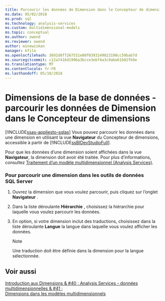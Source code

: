```yaml
---
title: Parcourir les données de Dimension dans le Concepteur de dimensions | Documents Microsoft
ms.date: 05/02/2018
ms.prod: sql
ms.technology: analysis-services
ms.custom: multidimensional-models
ms.topic: conceptual
ms.author: owend
ms.reviewer: owend
author: minewiskan
manager: kfile
ms.openlocfilehash: 3692d8f7267531e00f0393149823198cc59bab7d
ms.sourcegitcommit: c12a7416d1996a3bcce3ebf4a3c9abe61b02fb9e
ms.translationtype: MT
ms.contentlocale: fr-FR
ms.lasthandoff: 05/10/2018
---
```

# <a name="database-dimensions---browse-dimension-data-in-dimension-designer"></a>Dimensions de la base de données - parcourir les données de Dimension dans le Concepteur de dimensions
[!INCLUDE[ssas-appliesto-sqlas](../../includes/ssas-appliesto-sqlas.md)]
  Vous pouvez parcourir les données dans une dimension en utilisant la vue **Navigateur** du Concepteur de dimensions, accessible à partir de [!INCLUDE[ssBIDevStudioFull](../../includes/ssbidevstudiofull-md.md)].  
  
 Pour que les données d’une dimension soient affichées dans la vue **Navigateur**, la dimension doit avoir été traitée. Pour plus d’informations, consultez [Traitement d’un modèle multidimensionnel &#40;Analysis Services&#41;](../../analysis-services/multidimensional-models/processing-a-multidimensional-model-analysis-services.md).  
  
### <a name="to-browse-a-dimension-in-sql-server-data-tools"></a>Pour parcourir une dimension dans les outils de données SQL Server  
  
1.  Ouvrez la dimension que vous voulez parcourir, puis cliquez sur l’onglet **Navigateur** .  
  
2.  Dans la liste déroulante **Hiérarchie** , choisissez la hiérarchie pour laquelle vous voulez parcourir les données.  
  
3.  En option, si votre dimension inclut des traductions, choisissez dans la liste déroulante **Langue** la langue dans laquelle vous voulez afficher les données.  
  
    > [!NOTE]  
    >  Une traduction doit être définie dans la dimension pour la langue sélectionnée.  
  
## <a name="see-also"></a>Voir aussi  
 [Introduction aux Dimensions & #40 ; Analysis Services - données multidimensionnelles & #41 ;](../../analysis-services/multidimensional-models-olap-logical-dimension-objects/dimensions-introduction.md)   
 [Dimensions dans les modèles multidimensionnels](../../analysis-services/multidimensional-models/dimensions-in-multidimensional-models.md)  
  
  
